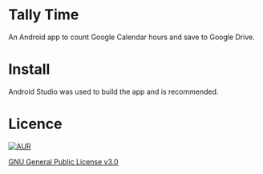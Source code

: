 # Tally Time
An Android app to count Google Calendar hours and save to Google Drive.

# Install
Android Studio was used to build the app and is recommended.

# Licence
[![AUR](https://img.shields.io/aur/license/yaourt.svg)]()

[GNU General Public License v3.0](http://choosealicense.com/licenses/gpl-3.0/)